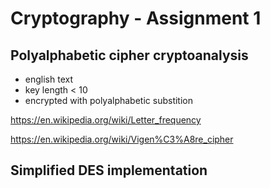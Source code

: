 # Cryptography - Assignment 1

## Polyalphabetic cipher cryptoanalysis



* english text
* key length < 10
* encrypted with polyalphabetic substition

https://en.wikipedia.org/wiki/Letter_frequency

https://en.wikipedia.org/wiki/Vigen%C3%A8re_cipher


## Simplified DES implementation
